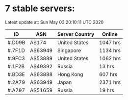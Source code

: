 # 7 stable servers:

Latest update at: Sun May 03 20:10:11 UTC 2020

| ID | ASN | Server Country | Online |
| -- | --- | -------------- | ------ |
| #.D09B | AS174 | United States | 1047 hrs |
| #.7F1D | AS63949 | Singapore | 1134 hrs |
| #.9FC3 | AS53889 | United States | 1062 hrs |
| #.1F2B | AS49392 | Russia | 13 hrs |
| #.BD3E | AS63888 | Hong Kong | 607 hrs |
| #.2A79 | AS63949 | Japan | 2371 hrs |
| #.A797 | AS51659 | Russia | 19 hrs |

